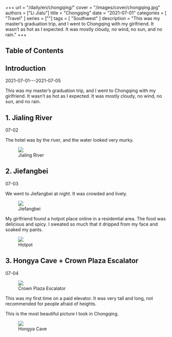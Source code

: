 +++
url = "/daily/en/chongqing/"
cover = "/images/cover/chongqing.jpg"
authors = ["Li Jialu"]
title = "Chongqing"
date = "2021-07-01"
categories = [
    "Travel"
]
series = [""]
tags = [
    "Southwest"
]
description = "This was my master’s graduation trip, and I went to Chongqing with my girlfriend. It wasn’t as hot as I expected. It was mostly cloudy, no wind, no sun, and no rain."
+++
<!DOCTYPE html>
<html lang="en">
<head>
    <meta charset="UTF-8">
    <meta name="viewport" content="width=device-width, initial-scale=1.0">
    <link rel="stylesheet" href="/assets/css/styles.css">
    <script src="/assets/js/toc.js"></script>
</head>
<body>
    <article>
        <nav>
            <h2>Table of Contents</h2>
            <ul id="toc">
                <!-- Table of contents will be generated here -->
            </ul>
        </nav>
        <section>
            <h2>Introduction</h2>
            <p>2021-07-01---2021-07-05</p>
            <p>This was my master’s graduation trip, and I went to Chongqing with my girlfriend. It wasn’t as hot as I expected. It was mostly cloudy, no wind, no sun, and no rain.</p>
        </section>
        <section>
            <h2>1. Jialing River</h2>
            <p>07-02 <i class="fas fa-cloud"></i></p>
            <p>The hotel was by the river, and the water looked very murky.</p>
            <div class="container">
                <div class="image">
                    <figure>
                        <a data-fancybox="gallery" href="https://cdn.heirenlop.com/daily-record/chongqing4.jpg">
    <img src="https://cdn.heirenlop.com/daily-record/chongqing4.jpg" loading="lazy">
</a>
                        <figcaption>Jialing River</figcaption>
                    </figure>
                </div>
            </div>
        </section>
        <section>
            <h2>2. Jiefangbei</h2>
            <p>07-03 <i class="fas fa-cloud"></i></p>
            <p>We went to Jiefangbei at night. It was crowded and lively.</p>
            <div class="container">
                <div class="image">
                    <figure>
                        <a data-fancybox="gallery" href="https://cdn.heirenlop.com/daily-record/chongqing2.jpg">
    <img src="https://cdn.heirenlop.com/daily-record/chongqing2.jpg" loading="lazy">
</a>
                        <figcaption>Jiefangbei</figcaption>
                    </figure>
                </div>
            </div>
            <p>My girlfriend found a hotpot place online in a residential area. The food was delicious and spicy. I sweated so much that it dripped from my face and soaked my pants.</p>
            <div class="container">
                <div class="image">
                    <figure>
                        <a data-fancybox="gallery" href="https://cdn.heirenlop.com/daily-record/chongqing3.jpg">
    <img src="https://cdn.heirenlop.com/daily-record/chongqing3.jpg" loading="lazy">
</a>
                        <figcaption>Hotpot</figcaption>
                    </figure>
                </div>
            </div>
        </section>
        <section>
            <h2>3. Hongya Cave + Crown Plaza Escalator</h2>
            <p>07-04 <i class="fas fa-cloud"></i></p>
            <div class="container">
                <div class="image">
                    <figure>
                        <a data-fancybox="gallery" href="https://cdn.heirenlop.com/daily-record/chongqing1.jpg">
    <img src="https://cdn.heirenlop.com/daily-record/chongqing1.jpg" loading="lazy">
</a>
                        <figcaption>Crown Plaza Escalator</figcaption>
                    </figure>
                </div>
                <div class="text">
                    <p>This was my first time on a paid elevator. It was very tall and long, not recommended for people afraid of heights.</p>
                </div>
            </div>
            <div class="container">
                <div class="text">
                    <p>This is the most beautiful picture I took in Chongqing.</p>
                </div>
                <div class="image">
                    <figure>
                        <a data-fancybox="gallery" href="https://cdn.heirenlop.com/daily-record/chongqing5.jpg">
    <img src="https://cdn.heirenlop.com/daily-record/chongqing5.jpg" loading="lazy">
</a>
                        <figcaption>Hongya Cave</figcaption>
                    </figure>
                </div>
            </div>
        </section>
    </article>
</body>
</html>
